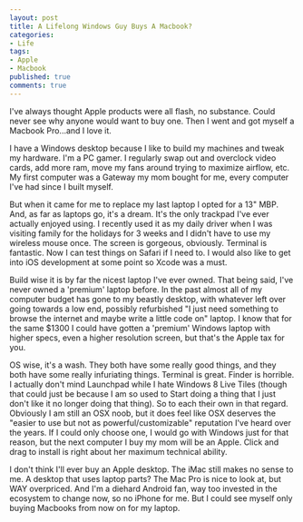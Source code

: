 ```yaml
---
layout: post
title: A Lifelong Windows Guy Buys A Macbook?
categories:
- Life
tags:
- Apple
- Macbook
published: true
comments: true
---
```

I've always thought Apple products were all flash, no substance. Could never see why anyone would want to buy one. Then I went and got myself a Macbook Pro...and I love it.

I have a Windows desktop because I like to build my machines and tweak my hardware. I'm a PC gamer. I regularly swap out and overclock video cards, add more ram, move my fans around trying to maximize airflow, etc. My first computer was a Gateway my mom bought for me, every computer I've had since I built myself.

But when it came for me to replace my last laptop I opted for a 13" MBP. And, as far as laptops go, it's a dream. It's the only trackpad I've ever actually enjoyed using. I recently used it as my daily driver when I was visiting family for the holidays for 3 weeks and I didn't have to use my wireless mouse once. The screen is gorgeous, obviously. Terminal is fantastic. Now I can test things on Safari if I need to. I would also like to get into iOS development at some point so Xcode was a must.

Build wise it is by far the nicest laptop I've ever owned. That being said, I've never owned a 'premium' laptop before. In the past almost all of my computer budget has gone to my beastly desktop, with whatever left over going towards a low end, possibly refurbished "I just need something to browse the internet and maybe write a little code on" laptop. I know that for the same $1300 I could have gotten a 'premium' Windows laptop with higher specs, even a higher resolution screen, but that's the Apple tax for you.

OS wise, it's a wash. They both have some really good things, and they both have some really infuriating things. Terminal is great. Finder is horrible. I actually don't mind Launchpad while I hate Windows 8 Live Tiles (though that could just be because I am so used to Start doing a thing that I just don't like it no longer doing that thing). So to each their own in that regard. Obviously I am still an OSX noob, but it does feel like OSX deserves the "easier to use but not as powerful/customizable" reputation I've heard over the years. If I could only choose one, I would go with Windows just for that reason, but the next computer I buy my mom will be an Apple. Click and drag to install is right about her maximum technical ability.

I don't think I'll ever buy an Apple desktop. The iMac still makes no sense to me. A desktop that uses laptop parts? The Mac Pro is nice to look at, but WAY overpriced. And I'm a diehard Android fan, way too invested in the ecosystem to change now, so no iPhone for me. But I could see myself only buying Macbooks from now on for my laptop.
